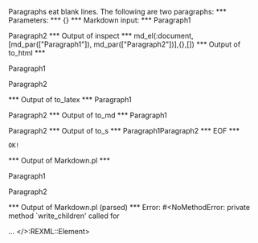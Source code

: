 Paragraphs eat blank lines.
The following are two paragraphs:
*** Parameters: ***
{}
*** Markdown input: ***
Paragraph1
	
Paragraph2
*** Output of inspect ***
md_el(:document,[md_par(["Paragraph1"]), md_par(["Paragraph2"])],{},[])
*** Output of to_html ***
<p>Paragraph1</p>

<p>Paragraph2</p>
*** Output of to_latex ***
Paragraph1

Paragraph2
*** Output of to_md ***
Paragraph1

Paragraph2
*** Output of to_s ***
Paragraph1Paragraph2
*** EOF ***



	OK!



*** Output of Markdown.pl ***
<p>Paragraph1</p>

<p>Paragraph2</p>

*** Output of Markdown.pl (parsed) ***
Error: #<NoMethodError: private method `write_children' called for <div> ... </>:REXML::Element>
